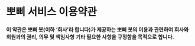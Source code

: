 # 뽀삐 서비스 이용약관
#### 이 약관은 뽀삐 봇(이하 ‘회사’라 합니다)가 제공하는 뽀삐 봇의 이용과 관련하여 회사와 회원과의 권리, 의무 및 책임사항 기타 필요한 사항을 규정함을 목적으로 합니다.

</br>

## 
